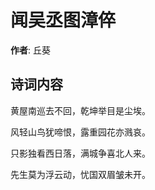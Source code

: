 # 闻吴丞图漳倅

**作者**: 丘葵

## 诗词内容

黄屋南巡去不回，乾坤举目是尘埃。

风轻山鸟犹啼恨，露重园花亦溅哀。

只影独看西日落，满城争喜北人来。

先生莫为浮云动，忧国双眉皱未开。

